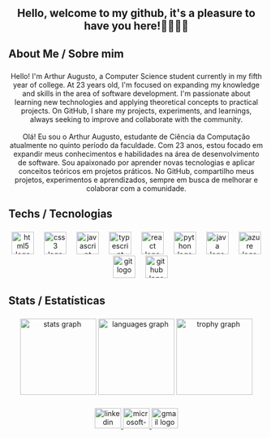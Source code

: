 <h2 align="center">Hello, welcome to my github, it's a pleasure to have you here!👋🏽👋🏽</h2>

###

<h2 align="left">About Me / Sobre mim</h2>

###

<p align="center">Hello! I'm Arthur Augusto, a Computer Science student currently in my fifth year of college. At 23 years old, I'm focused on expanding my knowledge and skills in the area of ​​software development. I'm passionate about learning new technologies and applying theoretical concepts to practical projects. On GitHub, I share my projects, experiments, and learnings, always seeking to improve and collaborate with the community.<br><br>Olá! Eu sou o Arthur Augusto, estudante de Ciência da Computação atualmente no quinto período da faculdade. Com 23 anos, estou focado em expandir meus conhecimentos e habilidades na área de desenvolvimento de software. Sou apaixonado por aprender novas tecnologias e aplicar conceitos teóricos em projetos práticos. No GitHub, compartilho meus projetos, experimentos e aprendizados, sempre em busca de melhorar e colaborar com a comunidade.</p>

###

<h2 align="left">Techs / Tecnologias</h2>

###

<div align="center">
  <img src="https://skillicons.dev/icons?i=html" height="44" alt="html5 logo"  />
  <img width="12" />
  <img src="https://skillicons.dev/icons?i=css" height="44" alt="css3 logo"  />
  <img width="12" />
  <img src="https://skillicons.dev/icons?i=js" height="44" alt="javascript logo"  />
  <img width="12" />
  <img src="https://skillicons.dev/icons?i=ts" height="44" alt="typescript logo"  />
  <img width="12" />
  <img src="https://skillicons.dev/icons?i=react" height="44" alt="react logo"  />
  <img width="12" />
  <img src="https://skillicons.dev/icons?i=py" height="44" alt="python logo"  />
  <img width="12" />
  <img src="https://skillicons.dev/icons?i=java" height="44" alt="java logo"  />
  <img width="12" />
  <img src="https://cdn.jsdelivr.net/gh/devicons/devicon/icons/azure/azure-original.svg" height="44" alt="azure logo"  />
  <img width="12" />
  <img src="https://cdn.jsdelivr.net/gh/devicons/devicon/icons/git/git-original.svg" height="44" alt="git logo"  />
  <img width="12" />
  <img src="https://cdn.jsdelivr.net/gh/devicons/devicon/icons/github/github-original.svg" height="44" alt="github logo"  />
</div>

###

<h2 align="left">Stats / Estatísticas</h2>

###

<div align="center">
  <img src="https://github-readme-stats.vercel.app/api?username=aasantoos&hide_title=false&hide_rank=false&show_icons=true&include_all_commits=true&count_private=true&disable_animations=false&theme=gruvbox_light&locale=en&hide_border=false&order=1" height="150" alt="stats graph"  />
  <img src="https://github-readme-stats.vercel.app/api/top-langs?username=aasantoos&locale=en&hide_title=false&layout=compact&card_width=320&langs_count=5&theme=gruvbox_light&hide_border=false&order=2" height="150" alt="languages graph"  />
  <img src="https://github-profile-trophy.vercel.app?username=aasantoos&theme=gruvbox&column=-1&row=1&margin-w=8&margin-h=8&no-bg=false&no-frame=false&order=4" height="150" alt="trophy graph"  />
</div>

###

<div align="center">
  <a href="https://www.linkedin.com/in/arthur-augusto-de-oliveira-dos-santos-6a8419240/" target="_blank">
    <img src="https://raw.githubusercontent.com/maurodesouza/profile-readme-generator/master/src/assets/icons/social/linkedin/default.svg" width="52" height="40" alt="linkedin logo"  />
  </a>
  <a href="https://outlook.live.com/mail/0/" target="_blank">
    <img src="https://raw.githubusercontent.com/maurodesouza/profile-readme-generator/master/src/assets/icons/social/microsoft-outlook/default.svg" width="52" height="40" alt="microsoft-outlook logo"  />
  </a>
  <a href="https://mail.google.com/mail/u/0/?tab=rm&ogbl#inbox" target="_blank">
    <img src="https://raw.githubusercontent.com/maurodesouza/profile-readme-generator/master/src/assets/icons/social/gmail/default.svg" width="52" height="40" alt="gmail logo"  />
  </a>
</div>

###
